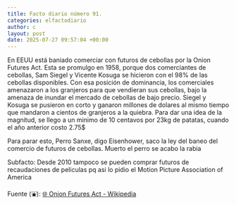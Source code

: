 ```yaml
---
title: Facto diario número 91.
categories: elfactodiario
author: c
layout: post
date: 2025-07-27 09:57:04 +00:00
---
```

En EEUU está baniado comerciar con futuros de cebollas por la Onion Futures Act. Esta se promulgo en 1958, porque dos comerciantes de cebollas, Sam Siegel y Vicente Kosuga se hicieron con el 98% de las cebollas disponibles.
Con esa posición de dominancia, los comerciales amenazaron a los granjeros para que vendieran sus cebollas, bajo la amenaza de inundar el mercado de cebollas de bajo precio.
Siegel y Kosuga se pusieron en corto y ganaron millones de dolares al mismo tiempo que mandaron a cientos de granjeros a la quiebra.
Para dar una idea de la magnitud, se llego a un minimo de 10 centavos por 23kg de patatas, cuando el año anterior costo 2.75$

Para parar esto, Perro Sanxe, digo Eisenhower, saco la ley del baneo del comercio de futuros de cebollas. Muerto el perro se acabo la rabia

Subfacto: Desde 2010 tampoco se pueden comprar futuros de recaudaciones de peliculas pq asi lo pidio el Motion Picture Association of America

Fuente (⛲️): [🌐 Onion Futures Act - Wikipedia](https://en.wikipedia.org/wiki/Onion_Futures_Act)
